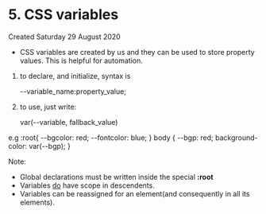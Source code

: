 # 5. CSS variables
Created Saturday 29 August 2020


* CSS variables are created by us and they can be used to store property values. This is helpful for automation.


1. to declare, and initialize, syntax is 	

	--variable_name:property_value;
	

2. to use, just write:

	var(--variable, fallback_value)
	
e.g
	:root{
		--bgcolor: red;
		--fontcolor: blue;
	}
	body {
		--bgp: red;
		background-color: var(--bgp);
	}
	
	
Note: 

* Global declarations must be written inside the special **:root**
* Variables [do](https://www.freecodecamp.org/learn/responsive-web-design/basic-css/inherit-css-variables) have scope in descendents.
* Variables can be reassigned for an element(and consequently in all its elements).


